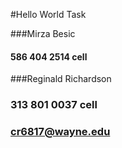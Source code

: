 #Hello World Task


###Mirza Besic
#### 586 404 2514 cell

###Reginald Richardson
### 313 801 0037 cell
### cr6817@wayne.edu
